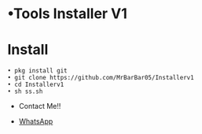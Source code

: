 # •Tools Installer V1

# Install
```
• pkg install git
• git clone https://github.com/MrBarBar05/Installerv1
• cd Installerv1
• sh ss.sh
```

* Contact Me!!

* [WhatsApp](https://wa.me/6285693587969)
